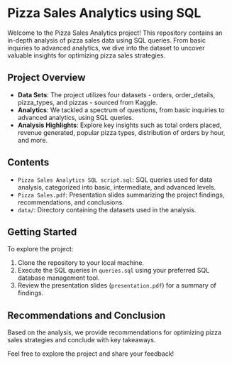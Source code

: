 # Pizza Sales Analytics using SQL

Welcome to the Pizza Sales Analytics project! This repository contains an in-depth analysis of pizza sales data using SQL queries. From basic inquiries to advanced analytics, we dive into the dataset to uncover valuable insights for optimizing pizza sales strategies.

## Project Overview

- **Data Sets**: The project utilizes four datasets - orders, order_details, pizza_types, and pizzas - sourced from Kaggle.
- **Analytics**: We tackled a spectrum of questions, from basic inquiries to advanced analytics, using SQL queries.
- **Analysis Highlights**: Explore key insights such as total orders placed, revenue generated, popular pizza types, distribution of orders by hour, and more.

## Contents

- `Pizza Sales Analytics SQL script.sql`: SQL queries used for data analysis, categorized into basic, intermediate, and advanced levels. 
- `Pizza Sales.pdf`: Presentation slides summarizing the project findings, recommendations, and conclusions.
- `data/`: Directory containing the datasets used in the analysis.

## Getting Started

To explore the project:

1. Clone the repository to your local machine.
2. Execute the SQL queries in `queries.sql` using your preferred SQL database management tool.
3. Review the presentation slides (`presentation.pdf`) for a summary of findings.

## Recommendations and Conclusion

Based on the analysis, we provide recommendations for optimizing pizza sales strategies and conclude with key takeaways.

Feel free to explore the project and share your feedback!

